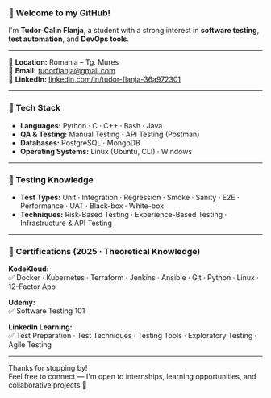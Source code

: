 ### 👋 Welcome to my GitHub!

I'm **Tudor-Calin Flanja**, a student with a strong interest in **software testing**, **test automation**, and **DevOps tools**.

---

📍 **Location:** Romania – Tg. Mures  
📧 **Email:** [tudorflanja@gmail.com](mailto:tudorflanja@gmail.com)  
🔗 **LinkedIn:** [linkedin.com/in/tudor-flanja-36a972301](https://linkedin.com/in/tudor-flanja-36a972301)  

---

### 🔧 Tech Stack

- **Languages:** Python · C · C++ · Bash · Java  
- **QA & Testing:** Manual Testing · API Testing (Postman)
- **Databases:** PostgreSQL · MongoDB  
- **Operating Systems:** Linux (Ubuntu, CLI) · Windows  

---

### 🧪 Testing Knowledge

- **Test Types:** Unit · Integration · Regression · Smoke · Sanity · E2E · Performance · UAT · Black-box · White-box  
- **Techniques:** Risk-Based Testing · Experience-Based Testing · Infrastructure & API Testing   

---

### 📜 Certifications (2025 · Theoretical Knowledge)

**KodeKloud:**  
✅ Docker · Kubernetes · Terraform · Jenkins · Ansible · Git · Python · Linux · 12-Factor App  

**Udemy:**  
✅ Software Testing 101  

**LinkedIn Learning:**  
✅ Test Preparation · Test Techniques · Testing Tools · Exploratory Testing · Agile Testing  

---

Thanks for stopping by!  
Feel free to connect — I'm open to internships, learning opportunities, and collaborative projects 🙌
